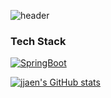 <!-- ### Hi there 👋 -->

<!--
**jjaen0823/jjaen0823** is a ✨ _special_ ✨ repository because its `README.md` (this file) appears on your GitHub profile.

Here are some ideas to get you started:

- 🔭 I’m currently working on ...
- 🌱 I’m currently learning ...
- 👯 I’m looking to collaborate on ...
- 🤔 I’m looking for help with ...
- 💬 Ask me about ...
- 📫 How to reach me: ...
- 😄 Pronouns: ...
- ⚡ Fun fact: ...
-->

![header](https://capsule-render.vercel.app/api?type=slice&color=auto&height=300&section=header&text=capsule%20render&fontSize=90)



### Tech Stack
[![SpringBoot](https://img.shields.io/badge/SpringBoot-6DB33F?style=flat-square&logo=SpringBoot&logoColor=black)](github.com/jjaen0823/TODO-List)




[![jjaen's GitHub stats](https://github-readme-stats.vercel.app/api?username=jjaen0823&show_icons=true&theme=vision-friendly-dark)](https://github.com/jjaen0823/github-readme-stats)
